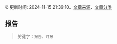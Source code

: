:alarm_clock: 更新时间: 2024-11-15 21:39:10。[文章来源](/README.md)、[文章分类](/TAGS.md)

## 报告


> 关键字：`报告`、`月报`




